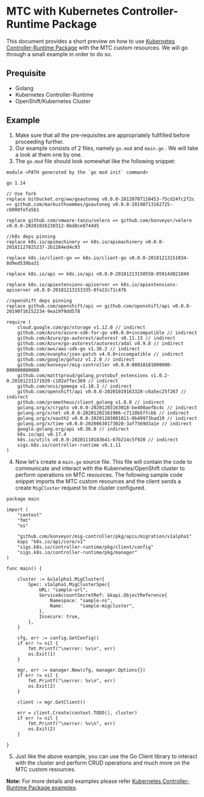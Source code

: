 # MTC with Kubernetes Controller-Runtime Package

This document provides a short preview on how to use [Kubernetes Controller-Runtime Package](https://pkg.go.dev/sigs.k8s.io/controller-runtime) with the MTC custom resources. We will go through a small example in order to do so.

## Prequisite
- Golang
- Kubernetes Controller-Runtime
- OpenShift/Kubernetes Cluster

## Example

1. Make sure that all the pre-requisites are appropriately fullfilled before proceeding further.
2. Our example consists of 2 files, namely `go.mod` and `main.go` . We will take a look at them one by one.
3. The `go.mod` file should look somewhat like the following snippet:
```
module <PATH generated by the `go mod init` command>

go 1.14

// Use fork
replace bitbucket.org/ww/goautoneg v0.0.0-20120707110453-75cd24fc2f2c => github.com/markusthoemmes/goautoneg v0.0.0-20190713162725-c6008fefa5b1

replace github.com/vmware-tanzu/velero => github.com/konveyor/velero v0.0.0-20201026230312-8bd8ce8744d5

//k8s deps pinning
replace k8s.io/apimachinery => k8s.io/apimachinery v0.0.0-20181127025237-2b1284ed4c93

replace k8s.io/client-go => k8s.io/client-go v0.0.0-20181213151034-8d9ed539ba31

replace k8s.io/api => k8s.io/api v0.0.0-20181213150558-05914d821849

replace k8s.io/apiextensions-apiserver => k8s.io/apiextensions-apiserver v0.0.0-20181213153335-0fe22c71c476

//openshift deps pinning
replace github.com/openshift/api => github.com/openshift/api v0.0.0-20190716152234-9ea19f9dd578

require (
	cloud.google.com/go/storage v1.12.0 // indirect
	github.com/Azure/azure-sdk-for-go v49.0.0+incompatible // indirect
	github.com/Azure/go-autorest/autorest v0.11.13 // indirect
	github.com/Azure/go-autorest/autorest/adal v0.9.8 // indirect
	github.com/aws/aws-sdk-go v1.36.2 // indirect
	github.com/evanphx/json-patch v4.9.0+incompatible // indirect
	github.com/google/gofuzz v1.2.0 // indirect
	github.com/konveyor/mig-controller v0.0.0-00010101000000-000000000000
	github.com/matttproud/golang_protobuf_extensions v1.0.2-0.20181231171920-c182affec369 // indirect
	github.com/onsi/gomega v1.10.3 // indirect
	github.com/openshift/api v0.0.0-20201019163320-c6a5ec25f267 // indirect
	github.com/prometheus/client_golang v1.8.0 // indirect
	golang.org/x/crypto v0.0.0-20201203163018-be400aefbc4c // indirect
	golang.org/x/net v0.0.0-20201202161906-c7110b5ffcbb // indirect
	golang.org/x/oauth2 v0.0.0-20201203001011-0b49973bad19 // indirect
	golang.org/x/time v0.0.0-20200630173020-3af7569d3a1e // indirect
	google.golang.org/api v0.36.0 // indirect
	k8s.io/api v0.17.4
	k8s.io/utils v0.0.0-20201110183641-67b214c5f920 // indirect
	sigs.k8s.io/controller-runtime v0.1.11
)
```
4. Now let's create a `main.go` source file. This file will contain the code to communicate and interact with the Kubernetes/OpenShift cluster to perform operations on MTC resources. The following sample code snippet imports the MTC custom resources and the client sends a create `MigCluster` request to the cluster configured.
```
package main

import (
	"context"
	"fmt"
	"os"

	"github.com/konveyor/mig-controller/pkg/apis/migration/v1alpha1"
	kapi "k8s.io/api/core/v1"
	"sigs.k8s.io/controller-runtime/pkg/client/config"
	"sigs.k8s.io/controller-runtime/pkg/manager"
)

func main() {

	cluster := &v1alpha1.MigCluster{
		Spec: v1alpha1.MigClusterSpec{
			URL: "sample-url",
			ServiceAccountSecretRef: &kapi.ObjectReference{
				Namespace: "sample-ns",
				Name:      "sample-migcluster",
			},
			Insecure: true,
		},
	}

	cfg, err := config.GetConfig()
	if err != nil {
		fmt.Printf("\nerror: %v\n", err)
		os.Exit(1)
	}

	mgr, err := manager.New(cfg, manager.Options{})
	if err != nil {
		fmt.Printf("\nerror: %v\n", err)
		os.Exit(2)
	}

	client := mgr.GetClient()

	err = client.Create(context.TODO(), cluster)
	if err != nil {
		fmt.Printf("\nerror: %v\n", err)
		os.Exit(2)
	}

}
```
5. Just like the above example, you can use the Go Client library to interact with the cluster and perform CRUD operations and much more on the MTC custom resources.

**Note:** For more details and examples please refer [Kubernetes Controller-Runtime Package examples](https://pkg.go.dev/sigs.k8s.io/controller-runtime@v0.8.2/pkg/client#pkg-examples).
